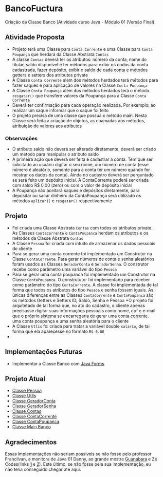 # BancoFuctura
Criação da Classe Banco (Atividade curso Java - Módulo 01 (Versão Final)

## Atividade Proposta

* Projeto terá uma Classe para `Conta Corrente` e uma Classe para `Conta Poupança` que herdará da Classe Abstrata `Contas`
* A classe `Contas` deverá ter os atributos: número da conta, nome do titular, saldo disponível e ter métodos para exibir os dados da conta cadastrada,
fazer depósito, exibir o saldo de cada conta e métodos getters e setters dos atributos private
* A Classe `Conta Corrente` além dos métodos herdados terá métodos para fazer saques e para aplicação de valores na Classe `Conta Poupança`
* A Classe `Conta Poupança` além dos métodos herdados terá o método `resgatar()` que transfere valores da Poupança para a Classe `Conta Corrente`
* Deverá ter confirmação para cada operação realizada. Por exemplo: ao realizar um saque informar que o saque foi feito
* O projeto precisa de uma classe que possua o método main. Nesta Classe será feita a criação de objetos, as chamadas aos métodos, atribuição de valores aos atributos

### Observações

* O atributo saldo não deverá ser alterado diretamente, deverá ser criado um método para manipular o atributo saldo
* A primeira ação que deverá ser feita é cadastrar a conta. Tem que ser solicitado ao usuário digitar o seu nome, um número de conta (esse número é aleatório, somente para a conta ter um número quando for mostrar os dados da conta). Ainda no cadastro deverá ser perguntado se será feito um depósito inicial. A ContaCorrente poderá ser criada com saldo R$ 0.00 (zero) ou com o valor de depósito inicial 
* A Poupança não aceitará saques e depósitos diretamente, para depositar ou sacar dinheiro da ContaPoupança será utilizado os métodos `aplicar()` e `resgatar()` respectivamente

## Projeto

* Foi criada uma Classe Abstrata `Contas` com todos os atributos private. As Classes `ContaCorrente` e `ContaPoupanca` herdam os atributos e os métodos da Classe Abstrata `Contas`
* A Classe `Pessoa` foi criada com intuito de armazenar os dados pessoais do cliente
* Para se gerar uma conta corrente foi implementado um Construtor na Classe `ContaCorrente`. Para gerar números de conta e senha aleatórios foram usados as Classes `GeradorConta` e `GeradorSenha`. O construtor recebe como parâmetro uma variável do tipo `Pessoa`
* Para se gerar uma conta poupanca foi implementado um Construtor na Classe `ContaPoupanca`. O constrututor foi implementado para receber como parâmetro do tipo `ContaCorrente`. A classe foi implementada de tal forma que todos os atributos do tipo `Pessoa` e senha fossem iguais. As únicas diferenças entre as Classes `ContaCorrente` e `ContaPoupanca` são os métodos Getters e Setters ID, Saldo, Senha e Pessoa 
*O projeto foi arquitetado de tal forma que, no ato do cadastro, o cliente apenas precisasse digitar suas informações pessoais como nome, cpf e e-mail que o próprio sistema se encarregaria de gerar uma conta corrente, uma conta poupança e uma senha aleatória para o cliente
* A Classe `Utlis` foi criada para tratar a variável double `salario`, de tal forma que ela aparecesse no formato `R$ 0.00`
* 

## Implementações Futuras

* Implementar a Classe Banco com [Java Forms](https://www.youtube.com/watch?v=UtxTG1_AiXk&list=PLJIP7GdByOyuBKB--fIO2DoQaPVXm9lCw).

## Projeto Atual

* [Classe Pessoa](https://github.com/Edivaldo16/BancoFuctura/blob/main/Projeto/Pessoa.java)
* [Classe Utils](https://github.com/Edivaldo16/BancoFuctura/blob/main/Projeto/Utils.java)
* [Classe GeradorConta](https://github.com/Edivaldo16/BancoFuctura/blob/main/Projeto/GeradorConta.java)
* [Classe GeradorSenha](https://github.com/Edivaldo16/BancoFuctura/blob/main/Projeto/GeradorSenha.java)
* [Classe Contas](https://github.com/Edivaldo16/BancoFuctura/blob/main/Projeto/Contas.java)
* [Classe ContaCorrente](https://github.com/Edivaldo16/BancoFuctura/blob/main/Projeto/ContaCorrente.java)
* [Classe ContaPoupanca](https://github.com/Edivaldo16/BancoFuctura/blob/main/Projeto/ContaPoupanca.java)
* [Classe Main Banco](https://github.com/Edivaldo16/BancoFuctura/blob/main/Projeto/Banco.java)

## Agradecimentos

Essas implementações não seriam possíveis se não fosse pelo professor Francilvan, a monitora de Java 01 Danny, ao grande mestre [Guanabara](https://www.youtube.com/watch?v=KlIL63MeyMY&list=PLHz_AreHm4dkqe2aR0tQK74m8SFe-aGsY&ab_channel=CursoemVídeo) e Zé Codes(links [1](https://www.youtube.com/watch?v=AExKQiCqwGs&ab_channel=Zécodes) e [2](https://www.youtube.com/watch?v=6wo9vvlIhRo&ab_channel=Zécodes)). Este último, se não fosse pela sua implementação, eu não teria conseguido chegar até aqui. 
